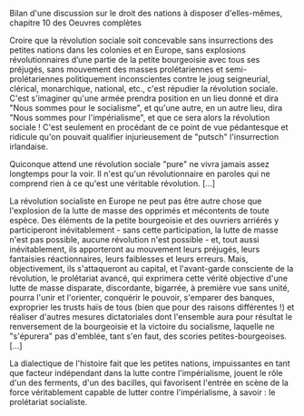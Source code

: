 Bilan d'une discussion sur le droit des nations à disposer d'elles-mêmes, chapitre 10 des Oeuvres complètes

Croire que la révolution sociale soit concevable sans insurrections des petites
nations dans les colonies et en Europe, sans explosions révolutionnaires d’une
partie de la petite bourgeoisie avec tous ses préjugés, sans mouvement des
masses prolétariennes et semi-prolétariennes politiquement inconscientes contre
le joug seigneurial, clérical, monarchique, national, etc., c'est répudier la
révolution sociale. C'est s'imaginer qu'une armée prendra position en un lieu
donné et dira "Nous sommes pour le socialisme", et qu'une autre, en un autre
lieu, dira "Nous sommes pour l'impérialisme", et que ce sera alors la révolution
sociale ! C'est seulement en procédant de ce point de vue pédantesque et
ridicule qu'on pouvait qualifier injurieusement de "putsch" l'insurrection
irlandaise.


Quiconque attend une révolution sociale "pure" ne vivra jamais assez longtemps
pour la voir. Il n'est qu'un révolutionnaire en paroles qui ne comprend rien à
ce qu'est une véritable révolution. [...]


La révolution socialiste en Europe ne peut pas être autre chose que l'explosion
de la lutte de masse des opprimés et mécontents de toute espèce. Des éléments de
la petite bourgeoisie et des ouvriers arriérés y participeront inévitablement -
sans cette participation, la lutte de masse n'est pas possible, aucune
révolution n'est possible - et, tout aussi inévitablement, ils apporteront au
mouvement leurs préjugés, leurs fantaisies réactionnaires, leurs faiblesses et
leurs erreurs. Mais, objectivement, ils s'attaqueront au capital, et
l'avant-garde consciente de la révolution, le prolétariat avancé, qui exprimera
cette vérité objective d'une lutte de masse disparate, discordante, bigarrée, à
première vue sans unité, pourra l'unir et l'orienter, conquérir le pouvoir,
s'emparer des banques, exproprier les trusts haïs de tous (bien que pour des
raisons différentes !) et réaliser d'autres mesures dictatoriales dont
l'ensemble aura pour résultat le renversement de la bourgeoisie et la victoire
du socialisme, laquelle ne "s'épurera" pas d'emblée, tant s'en faut, des scories
petites-bourgeoises. [...]


La dialectique de l'histoire fait que les petites nations, impuissantes en tant
que facteur indépendant dans la lutte contre l'impérialisme, jouent le rôle d'un
des ferments, d'un des bacilles, qui favorisent l'entrée en scène de la force
véritablement capable de lutter contre l'impérialisme, à savoir : le prolétariat
socialiste.

